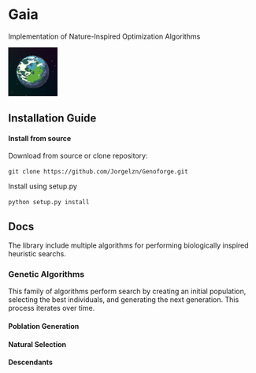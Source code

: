 # Gaia
Implementation of Nature-Inspired Optimization Algorithms 

<img src="gaia.jpg" alt="drawing" width="100"/>

## Installation Guide

#### Install from source

Download from source or clone repository:

`git clone https://github.com/Jorgelzn/Genoforge.git`

Install using setup.py

`python setup.py install`


## Docs

The library include multiple algorithms for performing biologically inspired heuristic searchs.

### Genetic Algorithms

This family of algorithms perform search by creating an initial population, selecting the best individuals, and generating the next generation. This process iterates over time.

#### Poblation Generation

#### Natural Selection

#### Descendants




